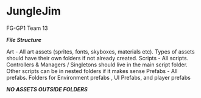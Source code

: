 # JungleJim
FG-GP1 Team 13

**_File Structure_**

Art - All art assets (sprites, fonts, skyboxes, materials etc). Types of assets should have their own folders if not already created.
Scripts - All scripts. Controllers & Managers / Singletons should live in the main script folder. Other scripts can be in nested folders if it makes sense
Prefabs - All prefabs. Folders for Environment prefabs , UI Prefabs, and player prefabs 

***NO ASSETS OUTSIDE FOLDERS***
